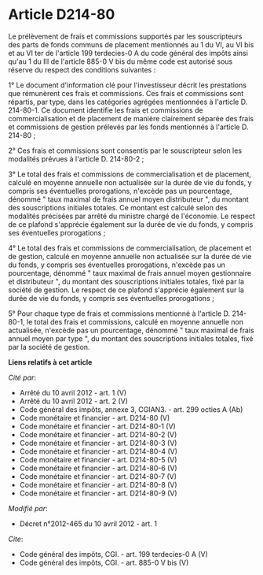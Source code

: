 # Article D214-80

Le prélèvement de frais et commissions supportés par les souscripteurs des parts de fonds communs de placement mentionnés au
1 du VI, au VI bis et au VI ter de l'article 199 terdecies-0 A du code général des impôts ainsi qu'au 1 du III de l'article
885-0 V bis du même code est autorisé sous réserve du respect des conditions suivantes : 

1° Le document d'information clé pour l'investisseur décrit les prestations que rémunèrent ces frais et commissions. Ces
frais et commissions sont répartis, par type, dans les catégories agrégées mentionnées à l'article D. 214-80-1. Ce document
identifie les frais et commissions de commercialisation et de placement de manière clairement séparée des frais et
commissions de gestion prélevés par les fonds mentionnés à l'article D. 214-80 ; 

2° Ces frais et commissions sont consentis par le souscripteur selon les modalités prévues à l'article D. 214-80-2 ; 

3° Le total des frais et commissions de commercialisation et de placement, calculé en moyenne annuelle non actualisée sur la
durée de vie du fonds, y compris ses éventuelles prorogations, n'excède pas un pourcentage, dénommé " taux maximal de frais
annuel moyen distributeur ", du montant des souscriptions initiales totales. Ce montant est calculé selon des modalités
précisées par arrêté du ministre chargé de l'économie. Le respect de ce plafond s'apprécie également sur la durée de vie du
fonds, y compris ses éventuelles prorogations ; 

4° Le total des frais et commissions de commercialisation, de placement et de gestion, calculé en moyenne annuelle non
actualisée sur la durée de vie du fonds, y compris ses éventuelles prorogations, n'excède pas un pourcentage, dénommé " taux
maximal de frais annuel moyen gestionnaire et distributeur ", du montant des souscriptions initiales totales, fixé par la
société de gestion. Le respect de ce plafond s'apprécie également sur la durée de vie du fonds, y compris ses éventuelles
prorogations ; 

5° Pour chaque type de frais et commissions mentionné à l'article D. 214-80-1, le total des frais et commissions, calculé en
moyenne annuelle non actualisée, n'excède pas un pourcentage, dénommé " taux maximal de frais annuel moyen par type ", du
montant des souscriptions initiales totales, fixé par la société de gestion.

**Liens relatifs à cet article**

_Cité par_:

  - Arrêté du 10 avril 2012 - art. 1 (V)
  - Arrêté du 10 avril 2012 - art. 2 (V)
  - Code général des impôts, annexe 3, CGIAN3. - art. 299 octies A (Ab)
  - Code monétaire et financier - art. D214-80 (V)
  - Code monétaire et financier - art. D214-80-1 (V)
  - Code monétaire et financier - art. D214-80-2 (V)
  - Code monétaire et financier - art. D214-80-3 (V)
  - Code monétaire et financier - art. D214-80-4 (V)
  - Code monétaire et financier - art. D214-80-5 (V)
  - Code monétaire et financier - art. D214-80-6 (V)
  - Code monétaire et financier - art. D214-80-7 (V)
  - Code monétaire et financier - art. D214-80-8 (V)
  - Code monétaire et financier - art. D214-80-9 (V)

_Modifié par_:

  - Décret n°2012-465 du 10 avril 2012 - art. 1

_Cite_:

  - Code général des impôts, CGI. - art. 199 terdecies-0 A (V)
  - Code général des impôts, CGI. - art. 885-0 V bis (V)
